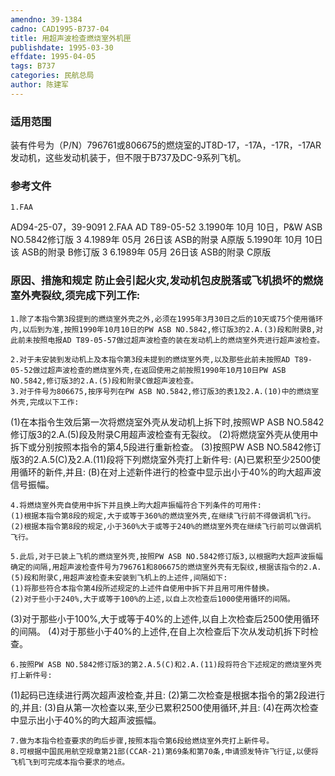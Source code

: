 ```yaml
---
amendno: 39-1384
cadno: CAD1995-B737-04
title: 用超声波检查燃烧室外机匣
publishdate: 1995-03-30
effdate: 1995-04-05
tags: B737
categories: 民航总局
author: 陈建军
---
```


### 适用范围 
装有件号为（P/N）796761或806675的燃烧室的JT8D-17，-17A，-17R，-17AR发动机，这些发动机装于，但不限于B737及DC-9系列飞机。

<!--more-->
### 参考文件
    1.FAA 
AD94-25-07，39-9091     2.FAA AD T89-05-52 
3.1990年 10月 10日，P&W ASB NO.5842修订版 3 
4.1989年 05月 26日该 ASB的附录 A原版
 5.1990年 10月 10日该 ASB的附录 B修订版 3 
6.1989年 05月 26日该 ASB的附录 C原版

### 原因、措施和规定 防止会引起火灾,发动机包皮脱落或飞机损坏的燃烧室外壳裂纹,须完成下列工作: 
    1.除了本指令第3段提到的燃烧室外壳之外,必须在1995年3月30日之后的10天或75个使用循环内,以后到为准,按照1990年10月10日的PW ASB NO.5842,修订版3的2.A.(3)段和附录B,对此前未按照电报AD T89-05-57做过超声波检查的装在发动机上的燃烧室外壳进行超声波检查。 
  
    2.对于未安装到发动机上及本指令第3段未提到的燃烧室外壳,以及那些此前未按照AD T89-05-52做过超声波检查的燃烧室外壳,在返回使用之前按照1990年10月10日PW ASB NO.5842,修订版3的2.A.(5)段和附录C做超声波检查。 
    3.对于件号为806675,按序号列在PW ASB NO.5842,修订版3的表1及2.A.(10)中的燃烧室外壳,完成以下工作: 

(1)在本指令生效后第一次将燃烧室外壳从发动机上拆下时,按照WP ASB NO.5842修订版3的2.A.(5)段及附录C用超声波检查有无裂纹。
 (2)将燃烧室外壳从使用中拆下或分别按照本指令的第4,5段进行重新检查。 
    (3)按照PW ASB NO.5842修订版3的2.A.5(C)及2.A.(11)段将下列燃烧室外壳打上新件号: 
    (A)已累积至少2500使用循环的新件,并且: 
(B)在对上述新件进行的检查中显示出小于40%的昀大超声波信号振幅。 

    4.将燃烧室外壳自使用中拆下并且换上昀大超声振幅符合下列条件的可用件: 
    (1)根据本指令第8段的规定,大于或等于360%的燃烧室外壳,在继续飞行前不得做调机飞行。 
    (2)根据本指令第8段的规定,小于360%大于或等于240%的燃烧室外壳在继续飞行前可以做调机飞行。 

    5.此后,对于已装上飞机的燃烧室外壳,按照PW ASB NO.5842修订版3,以根据昀大超声波振幅确定的间隔,用超声波检查件号为796761和806675的燃烧室外壳有无裂纹,根据该指令的2.A.(5)段和附录C,用超声波检查未安装到飞机上的上述件,间隔如下: 
    (1)将那些符合本指令第4段所述规定的上述件自使用中拆下并且用可用件替换。 
    (2)对于些小于240%,大于或等于100%的上述,以自上次检查后1000使用循环的间隔。 
(3)对于那些小于100%,大于或等于40%的上述件,以自上次检查后2500使用循环的间隔。 
(4)对于那些小于40%的上述件,在自上次检查后下次从发动机拆下时检查。 

    6.按照PW ASB NO.5842修订版3的第2.A.5(C)和2.A.(11)段将符合下述规定的燃烧室外壳打上新件号: 
  
(1)起码已连续进行两次超声波检查,并且: 
(2)第二次检查是根据本指令的第2段进行的,并且: 
(3)自从第一次检查以来,至少已累积2500使用循环,并且: 
(4)在两次检查中显示出小于40%的昀大超声波振幅。 

    7.做为本指令检查要求的昀后步骤,按照本指令第6段给燃烧室外壳打上新件号。 
    8.可根据中国民用航空规章第21部(CCAR-21)第69条和第70条,申请颁发特许飞行证,以便将飞机飞到可完成本指令要求的地点。

